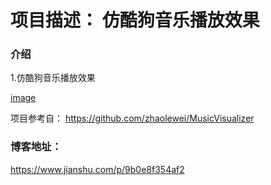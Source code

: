 # 项目描述： 仿酷狗音乐播放效果

### 介绍

1.仿酷狗音乐播放效果

[image](https://github.com/tenda2014/KuGouMusic/blob/master/doc_raw/jietu.png)

项目参考自：
https://github.com/zhaolewei/MusicVisualizer

### 博客地址：
https://www.jianshu.com/p/9b0e8f354af2
